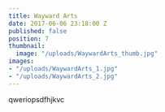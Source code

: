 ```yaml
---
title: Wayward Arts
date: 2017-06-06 23:18:00 Z
published: false
position: 7
thumbnail:
  image: "/uploads/WaywardArts_thumb.jpg"
images:
- "/uploads/WaywardArts_1.jpg"
- "/uploads/WaywardArts_2.jpg"
---
```


qweriopsdfhjkvc